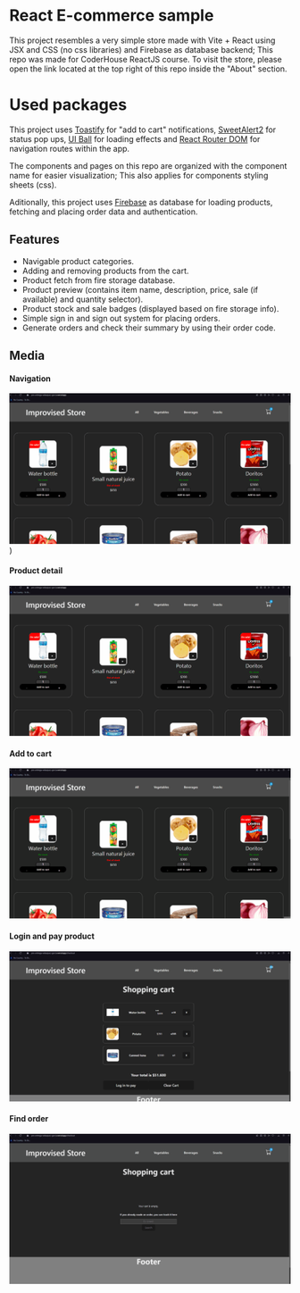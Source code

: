 # React E-commerce sample

This project resembles a very simple store made with Vite + React using JSX and CSS (no css libraries) and Firebase as database backend; This repo was made for CoderHouse ReactJS course. To visit the store, please open the link located at the top right of this repo inside the "About" section.

# Used packages

This project uses [Toastify](https://fkhadra.github.io/react-toastify/introduction) for "add to cart" notifications, [SweetAlert2](https://sweetalert2.github.io) for status pop ups, [UI Ball](https://uiball.com/loaders/) for loading effects and [React Router DOM](https://reactrouter.com/en/main) for navigation routes within the app.

The components and pages on this repo are organized with the component name for easier visualization; This also applies for components styling sheets (css).

Aditionally, this project uses [Firebase](https://firebase.google.com) as database for loading products, fetching and placing order data and authentication.

## Features

- Navigable product categories. 
- Adding and removing products from the cart.
- Product fetch from fire storage database.
- Product preview (contains item name, description, price, sale (if available) and quantity selector).
- Product stock and sale badges (displayed based on fire storage info).
- Simple sign in and sign out system for placing orders.
- Generate orders and check their summary by using their order code.

## Media

#### Navigation
![App Screenshot](./docs/gifs/navigation.gif))
#### Product detail
![App Screenshot](./docs/gifs/product_preview.gif)
#### Add to cart
![App Screenshot](./docs/gifs/add_to_cart.gif)
#### Login and pay product
![App Screenshot](./docs/gifs/login_and_pay.gif)
#### Find order
![App Screenshot](./docs/gifs/find_product.gif)
